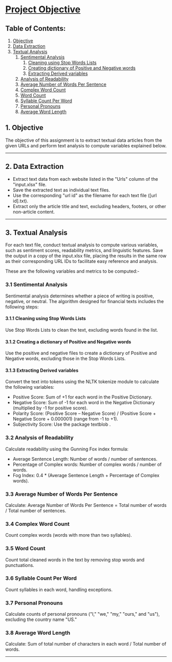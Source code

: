 # <ins> Project Objective</ins>

## Table of Contents:
1. [Objective](#1-objective)
2. [Data Extraction](#2-data-extraction)
3. [Textual Analysis](#3-textual-analysis)
   1. [Sentimental Analysis](#31-sentimental-analysis)
      1. [Cleaning using Stop Words Lists](#311-cleaning-using-stop-words-lists)
      2. [Creating dictionary of Positive and Negative words](#312-creating-dictionary-of-positive-and-negative-words)
      3. [Extracting Derived variables](#313-extracting-derived-variables)
   2. [Analysis of Readability](#32-analysis-of-readability)
   3. [Average Number of Words Per Sentence](#33-average-number-of-words-per-sentence)
   4. [Complex Word Count](#34-complex-word-count)
   5. [Word Count](#35-word-count)
   6. [Syllable Count Per Word](#36-syllable-count-per-word)
   7. [Personal Pronouns](#37-personal-pronouns)
   8. [Average Word Length](#38-average-word-length)

## 1. Objective
The objective of this assignment is to extract textual data articles from the given URLs and perform text analysis to compute variables explained below.

-------------------------
## 2. Data Extraction
- Extract text data from each website listed in the "Urls" column of the "input.xlsx" file.
- Save the extracted text as individual text files.
- Use the corresponding "url id" as the filename for each text file ([url id].txt).
- Extract only the article title and text, excluding headers, footers, or other non-article content.

-------------------------

## 3. Textual Analysis
For each text file, conduct textual analysis to compute various variables, such as sentiment scores, readability metrics, and linguistic features. Save the output in a copy of the input.xlsx file, placing the results in the same row as their corresponding URL IDs to facilitate easy reference and analysis.

These are the following variables and metrics to be computed:-

### 3.1 Sentimental Analysis
Sentimental analysis determines whether a piece of writing is positive, negative, or neutral. The algorithm designed for financial texts includes the following steps:

#### 3.1.1 Cleaning using Stop Words Lists
Use Stop Words Lists to clean the text, excluding words found in the list.

#### 3.1.2 Creating a dictionary of Positive and Negative words
Use the positive and negative files to create a dictionary of Positive and Negative words, excluding those in the Stop Words Lists.

#### 3.1.3 Extracting Derived variables
Convert the text into tokens using the NLTK tokenize module to calculate the following variables:
- Positive Score: Sum of +1 for each word in the Positive Dictionary.
- Negative Score: Sum of -1 for each word in the Negative Dictionary (multiplied by -1 for positive score).
- Polarity Score: (Positive Score – Negative Score) / (Positive Score + Negative Score + 0.000001) (range from -1 to +1).
- Subjectivity Score: Use the package textblob .

### 3.2 Analysis of Readability
Calculate readability using the Gunning Fox index formula:

- Average Sentence Length: Number of words / number of sentences.
- Percentage of Complex words: Number of complex words / number of words.
- Fog Index: 0.4 * (Average Sentence Length + Percentage of Complex words).

### 3.3 Average Number of Words Per Sentence
Calculate: Average Number of Words Per Sentence = Total number of words / Total number of sentences.

### 3.4 Complex Word Count
Count complex words (words with more than two syllables).

### 3.5 Word Count
Count total cleaned words in the text by removing stop words and punctuations.

### 3.6 Syllable Count Per Word
Count syllables in each word, handling exceptions.

### 3.7 Personal Pronouns
Calculate counts of personal pronouns ("I," "we," "my," "ours," and "us"), excluding the country name "US."

### 3.8 Average Word Length
Calculate: Sum of total number of characters in each word / Total number of words.

------------------------------------------------
